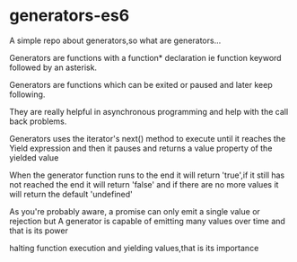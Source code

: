 # generators-es6
A simple repo about generators,so what are generators...

Generators are functions with a function* declaration ie function keyword followed by an asterisk.

Generators are functions which can be exited or paused and later keep following.

They are really helpful in asynchronous programming and help with the call back problems.

Generators uses the iterator's next() method to execute until it reaches the Yield expression and then it pauses and returns a value property of the yielded value 

When the generator function runs to the end it will return 'true',if it still has not reached the end it will return 'false' and if there are no more values it will return the default 'undefined'

As you're probably aware, a promise can only emit a single value or rejection but A generator is capable of emitting many values over time and that is its power

 halting function execution and yielding values,that is its importance
